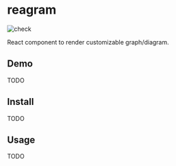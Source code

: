 # reagram

![check](https://github.com/inokawa/reagram/workflows/check/badge.svg)

React component to render customizable graph/diagram.

## Demo

TODO

## Install

TODO

## Usage

TODO
